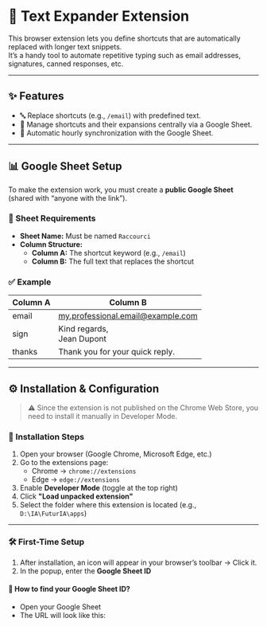 # 🚀 Text Expander Extension

This browser extension lets you define shortcuts that are automatically replaced with longer text snippets.  
It’s a handy tool to automate repetitive typing such as email addresses, signatures, canned responses, etc.

---

## ✨ Features

- 🔤 Replace shortcuts (e.g., `/email`) with predefined text.
- 📄 Manage shortcuts and their expansions centrally via a Google Sheet.
- 🔄 Automatic hourly synchronization with the Google Sheet.

---

## 📊 Google Sheet Setup

To make the extension work, you must create a **public Google Sheet** (shared with “anyone with the link”).

### 📑 Sheet Requirements

- **Sheet Name:** Must be named `Raccourci`
- **Column Structure:**
  - **Column A:** The shortcut keyword (e.g., `/email`)
  - **Column B:** The full text that replaces the shortcut

### ✅ Example

| Column A | Column B                                         |
|----------|--------------------------------------------------|
| email    | my.professional.email@example.com                |
| sign     | Kind regards,<br>Jean Dupont                     |
| thanks   | Thank you for your quick reply.                  |

---

## ⚙️ Installation & Configuration

> ⚠️ Since the extension is not published on the Chrome Web Store, you need to install it manually in Developer Mode.

### 🧩 Installation Steps

1. Open your browser (Google Chrome, Microsoft Edge, etc.)
2. Go to the extensions page:
   - Chrome → `chrome://extensions`
   - Edge → `edge://extensions`
3. Enable **Developer Mode** (toggle at the top right)
4. Click **"Load unpacked extension"**
5. Select the folder where this extension is located (e.g., `D:\IA\FuturIA\apps`)

---

### 🛠️ First-Time Setup

1. After installation, an icon will appear in your browser’s toolbar → Click it.
2. In the popup, enter the **Google Sheet ID**

#### 🔎 How to find your Google Sheet ID?

- Open your Google Sheet
- The URL will look like this:
